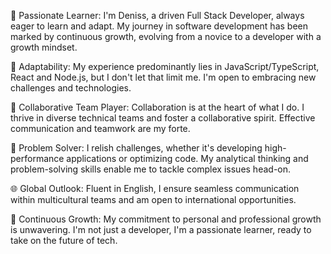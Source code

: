 🚀 Passionate Learner: I'm Deniss, a driven Full Stack Developer, always eager to learn and adapt. My journey in software development has been marked by continuous growth, evolving from a novice to a developer with a growth mindset.

🌟 Adaptability: My experience predominantly lies in JavaScript/TypeScript, React and Node.js, but I don't let that limit me. I'm open to embracing new challenges and technologies.

🤝 Collaborative Team Player: Collaboration is at the heart of what I do. I thrive in diverse technical teams and foster a collaborative spirit. Effective communication and teamwork are my forte.

🧠 Problem Solver: I relish challenges, whether it's developing high-performance applications or optimizing code. My analytical thinking and problem-solving skills enable me to tackle complex issues head-on.

🌐 Global Outlook: Fluent in English, I ensure seamless communication within multicultural teams and am open to international opportunities.

🌱 Continuous Growth: My commitment to personal and professional growth is unwavering. I'm not just a developer, I'm a passionate learner, ready to take on the future of tech.

<!---
dsimonaits/dsimonaits is a ✨ special ✨ repository because its `README.md` (this file) appears on your GitHub profile.
You can click the Preview link to take a look at your changes.
--->
